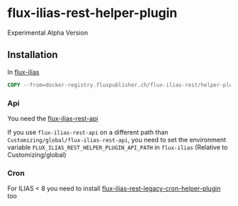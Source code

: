 # flux-ilias-rest-helper-plugin

Experimental Alpha Version

## Installation

In [flux-ilias](https://github.com/fluxapps/flux-ilias)

```dockerfile
COPY --from=docker-registry.fluxpublisher.ch/flux-ilias-rest/helper-plugin:latest /flux-ilias-rest-helper-plugin "$ILIAS_WEB_DIR/Customizing/global/plugins/Services/UIComponent/UserInterfaceHook/flux_ilias_rest_helper_plugin"
```

### Api

You need the [flux-ilias-rest-api](https://github.com/fluxapps/flux-ilias-rest-api)

If you use `flux-ilias-rest-api` on a different path than `Customizing/global/flux-ilias-rest-api`, you need to set the environment variable `FLUX_ILIAS_REST_HELPER_PLUGIN_API_PATH` in `flux-ilias` (Relative to Customizing/global)

### Cron

For ILIAS < 8 you need to install [flux-ilias-rest-legacy-cron-helper-plugin](https://github.com/fluxapps/flux-ilias-rest-legacy-cron-helper-plugin) too
